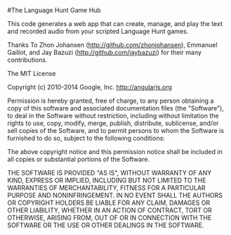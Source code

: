 #The Language Hunt Game Hub

This code generates a web app that can create, manage, and play the text and recorded audio from your scripted Language Hunt games.

Thanks To Zhon Johansen (http://github.com/zhonjohansen), Emmanuel Gaillot, and Jay Bazuzi (http://github.com/jaybazuzi) for their many contributions.

The MIT License

Copyright (c) 2010-2014 Google, Inc. http://angularjs.org

Permission is hereby granted, free of charge, to any person obtaining a copy
of this software and associated documentation files (the "Software"), to deal
in the Software without restriction, including without limitation the rights
to use, copy, modify, merge, publish, distribute, sublicense, and/or sell
copies of the Software, and to permit persons to whom the Software is
furnished to do so, subject to the following conditions:

The above copyright notice and this permission notice shall be included in
all copies or substantial portions of the Software.

THE SOFTWARE IS PROVIDED "AS IS", WITHOUT WARRANTY OF ANY KIND, EXPRESS OR
IMPLIED, INCLUDING BUT NOT LIMITED TO THE WARRANTIES OF MERCHANTABILITY,
FITNESS FOR A PARTICULAR PURPOSE AND NONINFRINGEMENT. IN NO EVENT SHALL THE
AUTHORS OR COPYRIGHT HOLDERS BE LIABLE FOR ANY CLAIM, DAMAGES OR OTHER
LIABILITY, WHETHER IN AN ACTION OF CONTRACT, TORT OR OTHERWISE, ARISING FROM,
OUT OF OR IN CONNECTION WITH THE SOFTWARE OR THE USE OR OTHER DEALINGS IN
THE SOFTWARE.
